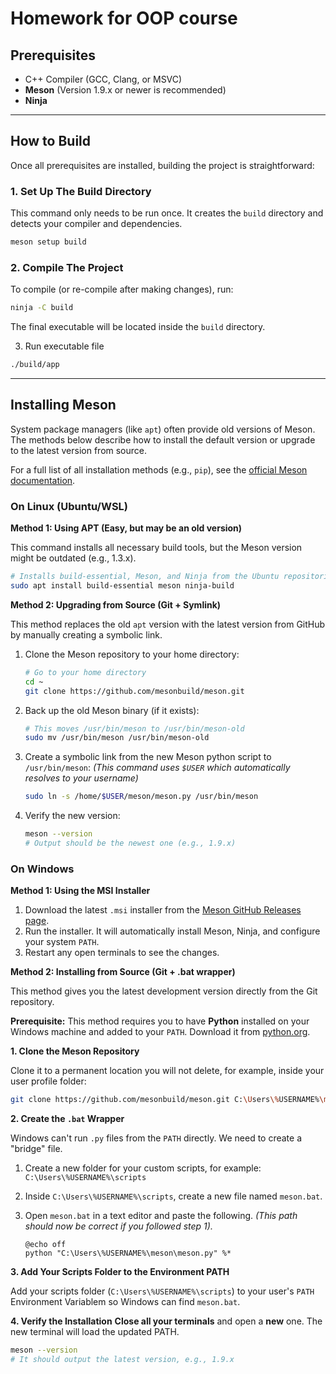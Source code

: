 # Homework for OOP course

## Prerequisites

* C++ Compiler (GCC, Clang, or MSVC)
* **Meson** (Version 1.9.x or newer is recommended)
* **Ninja**

---

## How to Build

Once all prerequisites are installed, building the project is straightforward:

### 1. Set Up The Build Directory
This command only needs to be run once. It creates the `build` directory and detects your compiler and dependencies.

```bash
meson setup build
````

### 2\. Compile The Project

To compile (or re-compile after making changes), run:

```bash
ninja -C build
```

The final executable will be located inside the `build` directory.

3. Run executable file
```bash
./build/app 
```

-----

##  Installing Meson

System package managers (like `apt`) often provide old versions of Meson. The methods below describe how to install the default version or upgrade to the latest version from source.

For a full list of all installation methods (e.g., `pip`), see the [official Meson documentation](https://mesonbuild.com/SimpleStart.html).

### On Linux (Ubuntu/WSL)

**Method 1: Using APT (Easy, but may be an old version)**

This command installs all necessary build tools, but the Meson version might be outdated (e.g., 1.3.x).

```bash
# Installs build-essential, Meson, and Ninja from the Ubuntu repositories
sudo apt install build-essential meson ninja-build
```

**Method 2: Upgrading from Source (Git + Symlink)**

This method replaces the old `apt` version with the latest version from GitHub by manually creating a symbolic link.

1.  Clone the Meson repository to your home directory:

    ```bash
    # Go to your home directory
    cd ~
    git clone https://github.com/mesonbuild/meson.git
    ```

2.  Back up the old Meson binary (if it exists):

    ```bash
    # This moves /usr/bin/meson to /usr/bin/meson-old
    sudo mv /usr/bin/meson /usr/bin/meson-old
    ```

3.  Create a symbolic link from the new Meson python script to `/usr/bin/meson`:
    *(This command uses `$USER` which automatically resolves to your username)*

    ```bash
    sudo ln -s /home/$USER/meson/meson.py /usr/bin/meson
    ```

4.  Verify the new version:

    ```bash
    meson --version
    # Output should be the newest one (e.g., 1.9.x)
    ```

### On Windows

**Method 1: Using the MSI Installer**

1.  Download the latest `.msi` installer from the [Meson GitHub Releases page](https://github.com/mesonbuild/meson/releases).
2.  Run the installer. It will automatically install Meson, Ninja, and configure your system `PATH`.
3.  Restart any open terminals to see the changes.

**Method 2: Installing from Source (Git + .bat wrapper)**

This method gives you the latest development version directly from the Git repository.

**Prerequisite:** This method requires you to have **Python** installed on your Windows machine and added to your `PATH`. Download it from [python.org](https://www.python.org/).

**1. Clone the Meson Repository**

Clone it to a permanent location you will not delete, for example, inside your user profile folder:

```bash
git clone https://github.com/mesonbuild/meson.git C:\Users\%USERNAME%\meson
```

**2. Create the `.bat` Wrapper**

Windows can't run `.py` files from the `PATH` directly. We need to create a "bridge" file.

1.  Create a new folder for your custom scripts, for example: `C:\Users\%USERNAME%\scripts`

2.  Inside `C:\Users\%USERNAME%\scripts`, create a new file named `meson.bat`.

3.  Open `meson.bat` in a text editor and paste the following.
    *(This path should now be correct if you followed step 1).*

    ```batch
    @echo off
    python "C:\Users\%USERNAME%\meson\meson.py" %*
    ```

**3. Add Your Scripts Folder to the Environment PATH**

Add your scripts folder (`C:\Users\%USERNAME%\scripts`) to your user's `PATH` Environment Variablem so Windows can find `meson.bat`.

**4. Verify the Installation**
**Close all your terminals** and open a **new** one. The new terminal will load the updated PATH.

```bash
meson --version
# It should output the latest version, e.g., 1.9.x
```
